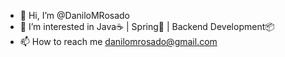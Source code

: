 - 👋 Hi, I’m @DaniloMRosado
- 👀 I’m interested in Java☕ | Spring🍃 | Backend Development📦
- 📫 How to reach me danilomrosado@gmail.com

<!---
DaniloMRosado/DaniloMRosado is a ✨ special ✨ repository because its `README.md` (this file) appears on your GitHub profile.
You can click the Preview link to take a look at your changes.
--->
